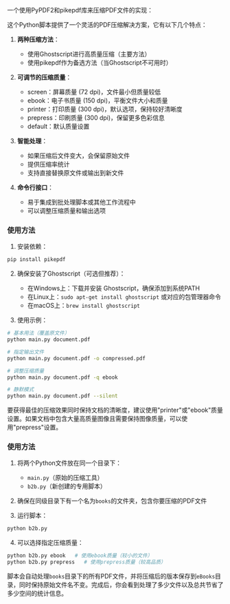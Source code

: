 一个使用PyPDF2和pikepdf库来压缩PDF文件的实现：

这个Python脚本提供了一个灵活的PDF压缩解决方案，它有以下几个特点：

1. **两种压缩方法**：
   - 使用Ghostscript进行高质量压缩（主要方法）
   - 使用pikepdf作为备选方法（当Ghostscript不可用时）

2. **可调节的压缩质量**：
   - screen：屏幕质量 (72 dpi)，文件最小但质量较低
   - ebook：电子书质量 (150 dpi)，平衡文件大小和质量
   - printer：打印质量 (300 dpi)，默认选项，保持较好清晰度
   - prepress：印刷质量 (300 dpi)，保留更多色彩信息
   - default：默认质量设置

3. **智能处理**：
   - 如果压缩后文件变大，会保留原始文件
   - 提供压缩率统计
   - 支持直接替换原文件或输出到新文件

4. **命令行接口**：
   - 易于集成到批处理脚本或其他工作流程中
   - 可以调整压缩质量和输出选项

### 使用方法

1. 安装依赖：
```bash
pip install pikepdf
```

2. 确保安装了Ghostscript（可选但推荐）：
   - 在Windows上：下载并安装 Ghostscript，确保添加到系统PATH
   - 在Linux上：`sudo apt-get install ghostscript` 或对应的包管理器命令
   - 在macOS上：`brew install ghostscript`

3. 使用示例：
```bash
# 基本用法（覆盖原文件）
python main.py document.pdf

# 指定输出文件
python main.py document.pdf -o compressed.pdf

# 调整压缩质量
python main.py document.pdf -q ebook

# 静默模式
python main.py document.pdf --silent
```

要获得最佳的压缩效果同时保持文档的清晰度，建议使用"printer"或"ebook"质量设置。如果文档中包含大量高质量图像且需要保持图像质量，可以使用"prepress"设置。

### 使用方法

1. 将两个Python文件放在同一个目录下：
   - `main.py`（原始的压缩工具）
   - `b2b.py`（新创建的专用脚本）

2. 确保在同级目录下有一个名为`books`的文件夹，包含你要压缩的PDF文件

3. 运行脚本：
```bash
python b2b.py
```

4. 可以选择指定压缩质量：
```bash
python b2b.py ebook   # 使用ebook质量（较小的文件）
python b2b.py prepress   # 使用prepress质量（较高品质）
```

脚本会自动处理`books`目录下的所有PDF文件，并将压缩后的版本保存到`eBooks`目录，同时保持原始文件名不变。完成后，你会看到处理了多少文件以及总共节省了多少空间的统计信息。